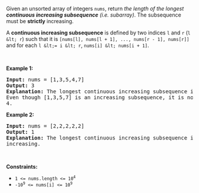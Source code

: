 Given an unsorted array of integers `` nums ``, return _the length of the longest __continuous increasing subsequence__ (i.e. subarray)_. The subsequence must be __strictly__ increasing.

A __continuous increasing subsequence__ is defined by two indices `` l `` and `` r `` (`` l &lt; r ``) such that it is `` [nums[l], nums[l + 1], ..., nums[r - 1], nums[r]] `` and for each `` l &lt;= i &lt; r ``, `` nums[i] &lt; nums[i + 1] ``.

&nbsp;

__Example 1:__

<pre>
<strong>Input:</strong> nums = [1,3,5,4,7]
<strong>Output:</strong> 3
<strong>Explanation:</strong> The longest continuous increasing subsequence is [1,3,5] with length 3.
Even though [1,3,5,7] is an increasing subsequence, it is not continuous as elements 5 and 7 are separated by element
4.
</pre>

__Example 2:__

<pre>
<strong>Input:</strong> nums = [2,2,2,2,2]
<strong>Output:</strong> 1
<strong>Explanation:</strong> The longest continuous increasing subsequence is [2] with length 1. Note that it must be strictly
increasing.
</pre>

&nbsp;

__Constraints:__

*   <code>1 &lt;= nums.length &lt;= 10<sup>4</sup></code>
*   <code>-10<sup>9</sup> &lt;= nums[i] &lt;= 10<sup>9</sup></code>